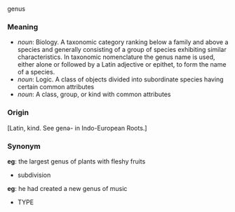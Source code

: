 genus
### Meaning
+ _noun_: Biology. A taxonomic category ranking below a family and above a species and generally consisting of a group of species exhibiting similar characteristics. In taxonomic nomenclature the genus name is used, either alone or followed by a Latin adjective or epithet, to form the name of a species.
+ _noun_: Logic. A class of objects divided into subordinate species having certain common attributes
+ _noun_: A class, group, or kind with common attributes

### Origin

[Latin, kind. See genə- in Indo-European Roots.]

### Synonym

__eg__: the largest genus of plants with fleshy fruits

+ subdivision

__eg__: he had created a new genus of music

+ TYPE


